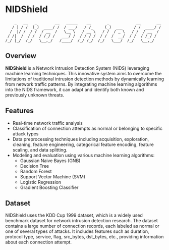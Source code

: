 # NIDShield
```
    _   __   _        __   _____    __       _            __       __
   / | / /  (_)  ____/ /  / ___/   / /_     (_)  ___     / /  ____/ /
  /  |/ /  / /  / __  /   \__ \   / __ \   / /  / _ \   / /  / __  /
 / /|  /  / /  / /_/ /   ___/ /  / / / /  / /  /  __/  / /  / /_/ /
/_/ |_/  /_/   \__,_/   /____/  /_/ /_/  /_/   \___/  /_/   \__,_/

```
## Overview
**NIDShield** is a Network Intrusion Detection System (NIDS) leveraging machine learning techniques. This innovative system aims to overcome the limitations of traditional intrusion detection methods by dynamically learning from network traffic patterns. By integrating machine learning algorithms into the NIDS framework, it can adapt and identify both known and previously unknown threats.

## Features
- Real-time network traffic analysis
- Classification of connection attempts as normal or belonging to specific attack types
- Data preprocessing techniques including acquisition, exploration, cleaning, feature engineering, categorical feature encoding, feature scaling, and data splitting.
- Modeling and evaluation using various machine learning algorithms:
  - Gaussian Naive Bayes (GNB)
  - Decision Tree
  - Random Forest
  - Support Vector Machine (SVM)
  - Logistic Regression
  - Gradient Boosting Classifier
 
  
## Dataset
NIDShield uses the KDD Cup 1999 dataset, which is a widely used benchmark dataset for network intrusion detection research. The dataset contains a large number of connection records, each labeled as normal or one of several types of attacks. It includes features such as duration, protocol type, service, flag, src_bytes, dst_bytes, etc., providing information about each connection attempt.
